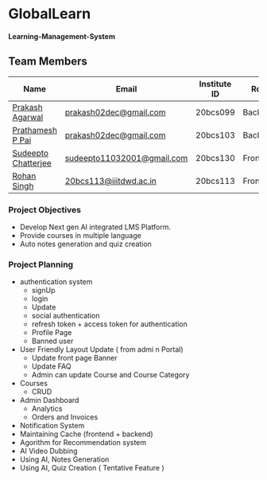 # GlobalLearn
#### Learning-Management-System
## Team Members
|Name|Email|Institute ID|Role|    
|----|-----|-------|-----|    
| [Prakash Agarwal](https://github.com/prakash02dec) | prakash02dec@gmail.com |20bcs099| Backend |
| [Prathamesh P Pai](https://github.com/prathamesh-pai) | prakash02dec@gmail.com |20bcs103| Backend |
| [Sudeepto Chatterjee](https://github.com/sudeepto147) | sudeepto11032001@gmail.com |20bcs130| Frontend |
| [Rohan Singh](https://github.com/Rohan-Singh-113) | 20bcs113@iiitdwd.ac.in |20bcs113| Frontend |

### Project Objectives
* Develop Next gen AI integrated LMS Platform.
* Provide courses in multiple language
* Auto notes generation and quiz creation 

### Project Planning
* authentication system
	- signUp
	- login
	- Update
	- social authentication
	- refresh token + access token for authentication
	- Profile Page
	- Banned user
* User Friendly Layout Update ( from admi n Portal)
	- Update front page Banner
	- Update FAQ
	- Admin can update Course and Course Category
* Courses
	- CRUD
* Admin Dashboard
	- Analytics
	- Orders and Invoices
* Notification System
* Maintaining Cache (frontend + backend) 
* Agorithm for Recommendation system
* AI Video Dubbing
* Using AI, Notes Generation 
* Using AI, Quiz Creation ( Tentative  Feature )

